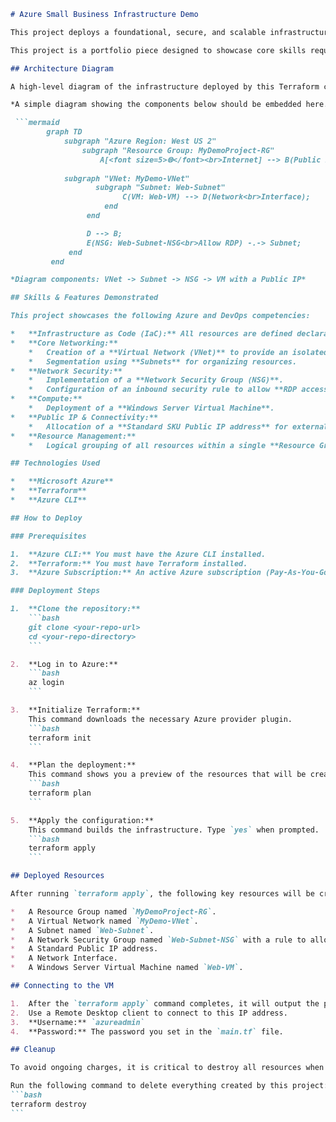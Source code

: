 ````markdown
# Azure Small Business Infrastructure Demo

This project deploys a foundational, secure, and scalable infrastructure for a hypothetical small business on Microsoft Azure. The entire environment is defined and managed as code using Terraform, demonstrating best practices for automation and resource management in the cloud.

This project is a portfolio piece designed to showcase core skills required for an Azure Administrator role.

## Architecture Diagram

A high-level diagram of the infrastructure deployed by this Terraform code.

*A simple diagram showing the components below should be embedded here.*

 ```mermaid
        graph TD
            subgraph "Azure Region: West US 2"
                subgraph "Resource Group: MyDemoProject-RG"
                    A[<font size=5>🌐</font><br>Internet] --> B(Public IP);
    
            subgraph "VNet: MyDemo-VNet"
                   subgraph "Subnet: Web-Subnet"
                         C(VM: Web-VM) --> D(Network<br>Interface);
                     end
                 end

                 D --> B;
                 E(NSG: Web-Subnet-NSG<br>Allow RDP) -.-> Subnet;
             end
         end

*Diagram components: VNet -> Subnet -> NSG -> VM with a Public IP*

## Skills & Features Demonstrated

This project showcases the following Azure and DevOps competencies:

*   **Infrastructure as Code (IaC):** All resources are defined declaratively using **Terraform**.
*   **Core Networking:**
    *   Creation of a **Virtual Network (VNet)** to provide an isolated network environment.
    *   Segmentation using **Subnets** for organizing resources.
*   **Network Security:**
    *   Implementation of a **Network Security Group (NSG)**.
    *   Configuration of an inbound security rule to allow **RDP access** for administration.
*   **Compute:**
    *   Deployment of a **Windows Server Virtual Machine**.
*   **Public IP & Connectivity:**
    *   Allocation of a **Standard SKU Public IP address** for external access.
*   **Resource Management:**
    *   Logical grouping of all resources within a single **Resource Group**.

## Technologies Used

*   **Microsoft Azure**
*   **Terraform**
*   **Azure CLI**

## How to Deploy

### Prerequisites

1.  **Azure CLI:** You must have the Azure CLI installed.
2.  **Terraform:** You must have Terraform installed.
3.  **Azure Subscription:** An active Azure subscription (Pay-As-You-Go is sufficient).

### Deployment Steps

1.  **Clone the repository:**
    ```bash
    git clone <your-repo-url>
    cd <your-repo-directory>
    ```

2.  **Log in to Azure:**
    ```bash
    az login
    ```

3.  **Initialize Terraform:**
    This command downloads the necessary Azure provider plugin.
    ```bash
    terraform init
    ```

4.  **Plan the deployment:**
    This command shows you a preview of the resources that will be created.
    ```bash
    terraform plan
    ```

5.  **Apply the configuration:**
    This command builds the infrastructure. Type `yes` when prompted.
    ```bash
    terraform apply
    ```

## Deployed Resources

After running `terraform apply`, the following key resources will be created in your Azure subscription:

*   A Resource Group named `MyDemoProject-RG`.
*   A Virtual Network named `MyDemo-VNet`.
*   A Subnet named `Web-Subnet`.
*   A Network Security Group named `Web-Subnet-NSG` with a rule to allow RDP.
*   A Standard Public IP address.
*   A Network Interface.
*   A Windows Server Virtual Machine named `Web-VM`.

## Connecting to the VM

1.  After the `terraform apply` command completes, it will output the public IP address of the server.
2.  Use a Remote Desktop client to connect to this IP address.
3.  **Username:** `azureadmin`
4.  **Password:** The password you set in the `main.tf` file.

## Cleanup

To avoid ongoing charges, it is critical to destroy all resources when you are finished.

Run the following command to delete everything created by this project:
```bash
terraform destroy
```
````
